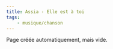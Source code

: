 ```yaml
---
title: Assia - Elle est à toi
tags:
    - musique/chanson
---
```


Page créée automatiquement, mais vide.
